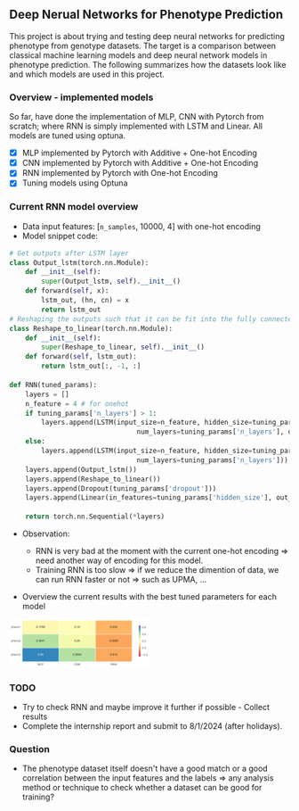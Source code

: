 ## Deep Nerual Networks for Phenotype Prediction

This project is about trying and testing deep neural networks for predicting phenotype from genotype datasets. The target is a comparison between classical machine learning models and deep neural network models in phenotype prediction. The following summarizes how the datasets look like and which models are used in this project.

### Overview - implemented models

So far, have done the implementation of MLP, CNN with Pytorch from scratch; where RNN is simply implemented with LSTM and Linear. All models are tuned using optuna.

- [x] MLP implemented by Pytorch with Additive + One-hot Encoding
- [x] CNN implemented by Pytorch with Additive + One-hot Encoding
- [x] RNN implemented by Pytorch with One-hot Encoding
- [x] Tuning models using Optuna

### Current RNN model overview

* Data input features: [`n_samples`, 10000, 4] with one-hot encoding
* Model snippet code:

```python
# Get outputs after LSTM layer
class Output_lstm(torch.nn.Module):
    def __init__(self):
        super(Output_lstm, self).__init__()
    def forward(self, x):
        lstm_out, (hn, cn) = x
        return lstm_out
# Reshaping the outputs such that it can be fit into the fully connected layer
class Reshape_to_linear(torch.nn.Module):
    def __init__(self):
        super(Reshape_to_linear, self).__init__()
    def forward(self, lstm_out):
        return lstm_out[:, -1, :]

def RNN(tuned_params):
    layers = []
    n_feature = 4 # for onehot
    if tuning_params['n_layers'] > 1:
        layers.append(LSTM(input_size=n_feature, hidden_size=tuning_params['hidden_size'],
                                num_layers=tuning_params['n_layers'], dropout=tuning_params['dropout']))
    else:
        layers.append(LSTM(input_size=n_feature, hidden_size=tuning_params['hidden_size'],
                                num_layers=tuning_params['n_layers']))
    layers.append(Output_lstm())
    layers.append(Reshape_to_linear())
    layers.append(Dropout(tuning_params['dropout']))
    layers.append(Linear(in_features=tuning_params['hidden_size'], out_features=1))

    return torch.nn.Sequential(*layers)
```

* Observation:
    + RNN is very bad at the moment with the current one-hot encoding => need another way of encoding for this model.
    + Training RNN is too slow => if we reduce the dimention of data, we can run RNN faster or not => such as UPMA, ...

* Overview the current results with the best tuned parameters for each model

<img src='./figures/heatmap_heatmap_bestmodel.svg' width=50% height=50% />



### TODO

* Try to check RNN and maybe improve it further if possible - Collect results
* Complete the internship report and submit to 8/1/2024 (after holidays). 

### Question
* The phenotype dataset itself doesn't have a good match or a good correlation between the input features and the labels => any analysis method or technique to check whether a dataset can be good for training?

<!-- * Or, somehow, with a few trials, we can know or can decide better: Should we go further in tuning the model or not? -->








